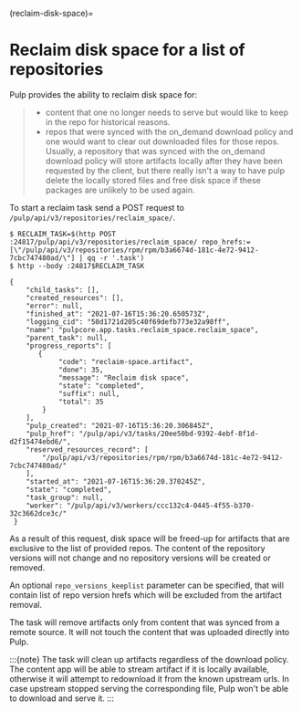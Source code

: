 (reclaim-disk-space)=

# Reclaim disk space for a list of repositories

Pulp provides the ability to reclaim disk space for:

> - content that one no longer needs to serve but would like to keep in the repo for historical
>   reasons.
> - repos that were synced with the on_demand download policy and one would want to clear out
>   downloaded files for those repos. Usually, a repository that was synced with the on_demand
>   download policy will store artifacts locally after they have been requested by the client, but
>   there really isn't a way to have pulp delete the locally stored files and free disk space if
>   these packages are unlikely to be used again.

To start a reclaim task send a POST request to `/pulp/api/v3/repositories/reclaim_space/`.

```
$ RECLAIM_TASK=$(http POST :24817/pulp/api/v3/repositories/reclaim_space/ repo_hrefs:=[\"/pulp/api/v3/repositories/rpm/rpm/b3a6674d-181c-4e72-9412-7cbc747480ad/\"] | qq -r '.task')
$ http --body :24817$RECLAIM_TASK

{
    "child_tasks": [],
    "created_resources": [],
    "error": null,
    "finished_at": "2021-07-16T15:36:20.650573Z",
    "logging_cid": "50d1721d205c40f69defb773e32a98ff",
    "name": "pulpcore.app.tasks.reclaim_space.reclaim_space",
    "parent_task": null,
    "progress_reports": [
       {
            "code": "reclaim-space.artifact",
            "done": 35,
            "message": "Reclaim disk space",
            "state": "completed",
            "suffix": null,
            "total": 35
        }
    ],
    "pulp_created": "2021-07-16T15:36:20.306845Z",
    "pulp_href": "/pulp/api/v3/tasks/20ee50bd-9392-4ebf-8f1d-d2f15474ebd6/",
    "reserved_resources_record": [
        "/pulp/api/v3/repositories/rpm/rpm/b3a6674d-181c-4e72-9412-7cbc747480ad/"
    ],
    "started_at": "2021-07-16T15:36:20.370245Z",
    "state": "completed",
    "task_group": null,
    "worker": "/pulp/api/v3/workers/ccc132c4-0445-4f55-b370-32c3662dce3c/"
 }
```

As a result of this request, disk space will be freed-up for artifacts that are exclusive to the
list of provided repos. The content of the repository versions will not change and no repository
versions will be created or removed.

An optional `repo_versions_keeplist` parameter can be specified, that will contain list of repo
version hrefs which will be excluded from the artifact removal.

The task will remove artifacts only from content that was synced from a remote source. It will not
touch the content that was uploaded directly into Pulp.

:::{note}
The task will clean up artifacts regardless of the download policy. The content app will be able
to stream artifact if it is locally available, otherwise it will attempt to redownload it from
the known upstream urls. In case upstream stopped serving the corresponding file, Pulp won't be
able to download and serve it.
:::
